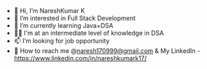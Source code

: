 - 👋 Hi, I’m NareshKumar K 
- 💞️ I’m interested in Full Stack Development
- 🌱 I’m currently learning Java+DSA
- 👩‍💻 I'm at an intermediate level of knowledge in DSA
- 📫 I’m looking for job opportunity
- 📩 How to reach me @naresh170999@gmail.com & My LinkedIn - https://www.linkedin.com/in/nareshkumark17/

<!---
Nareshk170999/Nareshk170999 is a ✨ special ✨ repository because its `README.md` (this file) appears on your GitHub profile.
You can click the Preview link to take a look at your changes.
--->

